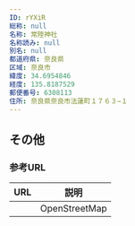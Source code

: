 ```yaml
---
ID: rYXiR
総称: null
名称: 常陸神社
名称読み: null
別名: null
都道府県: 奈良県
区域: 奈良市
緯度: 34.6954846
経度: 135.8187529
郵便番号: 6308113
住所: 奈良県奈良市法蓮町１７６３−１
---
```


## その他

### 参考URL

| URL | 説明          |
| --- | ------------- |
|     | OpenStreetMap |
